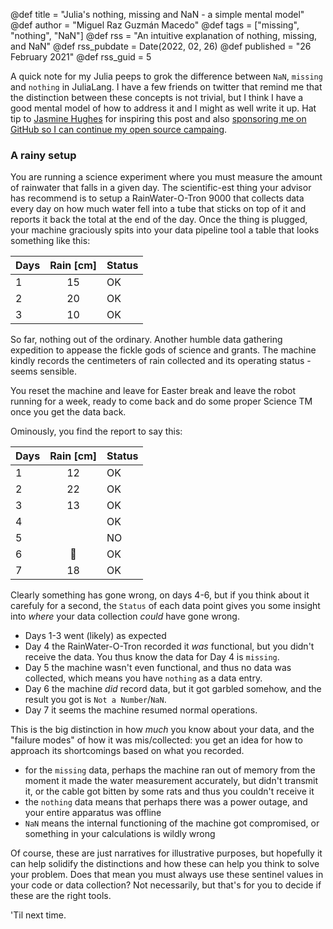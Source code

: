 @def title = "Julia's nothing, missing and NaN - a simple mental model"
@def author = "Miguel Raz Guzmán Macedo"
@def tags = ["missing", "nothing", "NaN"]
@def rss = "An intuitive explanation of nothing, missing, and NaN"
@def rss_pubdate = Date(2022, 02, 26)
@def published = "26 February 2021"
@def rss_guid = 5


A quick note for my Julia peeps to grok the difference between `NaN`, `missing` and `nothing` in JuliaLang. I have a few friends on twitter that remind me that the distinction between these concepts is not trivial, but I think I have a good mental model of how to address it and I might as well write it up. Hat tip to [Jasmine Hughes](https://twitter.com/Jas_Hughes/status/1494020182171275266?s=20&t=X6bd-uWW4b2CMW5xFzctUw) for inspiring this post and also [sponsoring me on GitHub so I can continue my open source campaing](https://github.com/sponsors/miguelraz/).

### A rainy setup

You are running a science experiment where you must measure the amount of rainwater that falls in a given day. The scientific-est thing your advisor has recommend is to setup a RainWater-O-Tron 9000 that collects data every day on how much water fell into a tube that sticks on top of it and reports it back the total at the end of the day.
Once the thing is plugged, your machine graciously spits into your data pipeline tool a table that looks something like this:

| Days | Rain [cm] | Status |
|---|:---:|---|
| 1 | 15  |OK|
| 2 | 20  |OK|
| 3 | 10  |OK|

So far, nothing out of the ordinary. Another humble data gathering expedition to appease the fickle gods of science and grants. The machine kindly records the centimeters of rain collected and its operating status - seems sensible.

You reset the machine and leave for Easter break and leave the robot running for a week, ready to come back and do some proper Science TM once you get the data back.

Ominously, you find the report to say this:

| Days | Rain [cm] | Status |
|---|:---:|---|
| 1 | 12  | OK |
| 2 | 22  | OK |
| 3 | 13  | OK |
| 4 |     | OK |
| 5 |     | NO |
| 6 | 💩  | OK |
| 7 | 18  | OK |

Clearly something has gone wrong, on days 4-6, but if you think about it carefuly for a second, the `Status` of each data point gives you some insight into *where* your data collection *could* have gone wrong.
* Days 1-3 went (likely) as expected
* Day 4 the RainWater-O-Tron recorded it *was* functional, but you didn't receive the data. You thus know the data for Day 4 is `missing`.
* Day 5 the machine wasn't even functional, and thus no data was collected, which means you have `nothing` as a data entry.
* Day 6 the machine *did* record data, but it got garbled somehow, and the result you got is `Not a Number`/`NaN`.
* Day 7 it seems the machine resumed normal operations.

This is the big distinction in how *much* you know about your data, and the "failure modes" of how it was mis/collected: you get an idea for how to approach its shortcomings based on what you recorded.
- for the `missing` data, perhaps the machine ran out of memory from the moment it made the water measurement accurately, but didn't transmit it, or the cable got bitten by some rats and thus you couldn't receive it
- the `nothing` data means that perhaps there was a power outage, and your entire apparatus was offline
- `NaN` means the internal functioning of the machine got compromised, or something in your calculations is wildly wrong

Of course, these are just narratives for illustrative purposes, but hopefully it can help solidify the distinctions and how these can help you think to solve your problem. Does that mean you must always use these sentinel values in your code or data collection? Not necessarily, but that's for you to decide if these are the right tools.

'Til next time.

